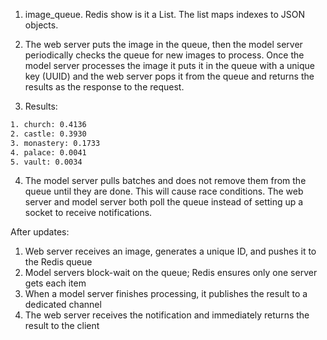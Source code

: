 1. image_queue. Redis show is it a List. The list maps indexes to JSON objects.

2. The web server puts the image in the queue, then the model server periodically checks the queue for new images to process. Once the model server processes the image it puts it in the queue with a unique key (UUID) and the web server pops it from the queue and returns the results as the response to the request.

3. Results:
```sh
1. church: 0.4136 
2. castle: 0.3930 
3. monastery: 0.1733 
4. palace: 0.0041 
5. vault: 0.0034
```

4. The model server pulls batches and does not remove them from the queue until they are done. This will cause race conditions. The web server and model server both poll the queue instead of setting up a socket to receive notifications. 

After updates:
1. Web server receives an image, generates a unique ID, and pushes it to the Redis queue
2. Model servers block-wait on the queue; Redis ensures only one server gets each item
3. When a model server finishes processing, it publishes the result to a dedicated channel
4. The web server receives the notification and immediately returns the result to the client
